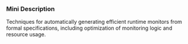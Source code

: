 ### Mini Description

Techniques for automatically generating efficient runtime monitors from formal specifications, including optimization of monitoring logic and resource usage.
